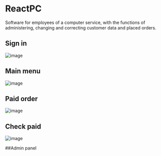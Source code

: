 # ReactPC
Software for employees of a computer service, with the functions of administering, changing and correcting customer data and placed orders.

## Sign in

![image](https://user-images.githubusercontent.com/50268595/179282364-fb026cb6-cd78-4d0b-8323-f89f64b5e38a.png)


## Main menu
![image](https://user-images.githubusercontent.com/50268595/179282459-3e9479d5-88e6-4997-bd39-b77fc04a8d82.png)


## Paid order

![image](https://user-images.githubusercontent.com/50268595/179282545-ec245bdb-4229-4678-aa0e-e0710b852bde.png)

## Check paid

![image](https://user-images.githubusercontent.com/50268595/179282592-ae22f5b4-640b-4788-a82c-2d7099ce96b2.png)

##Admin panel
